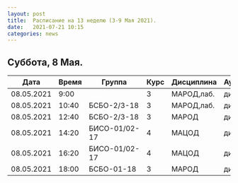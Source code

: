 ```yaml
---
layout: post
title:  Расписание на 13 неделю (3-9 Мая 2021).
date:   2021-07-21 10:15
categories: news
---
```


## Суббота, 8 Мая.

| Дата          | Время   | Группа        | Курс | Дисциплина  | Аудитория  |
| ------------- | ------- | ------------- | ---- | ----------- | ---------- |
|08.05.2021     | 9:00    |               |3     |МАРОД,лаб.   |дист.       |
|08.05.2021     |10:40    |БСБО-2/3-18    |3     |МАРОД,лаб.   |дист.       |
|08.05.2021     |12:40    |БСБО-2/3-18    |3     |МАРОД        |дист.       |
|08.05.2021     |14:20    |БИСО-01/02-17  |4     |МАЦОД        |дист.       |
|08.05.2021     |16:20    |БИСО-01/02-17  |4     |МАЦОД        |дист.       |
|08.05.2021     |18:00    |БСБО-01-18     |3     |МАРОД        |дист.       |

